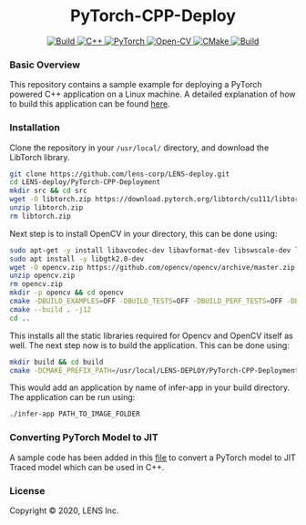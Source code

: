 <div align="center">
  <h1>PyTorch-CPP-Deploy</h1>
</div>

<p align="center">
    <a href="https://www.python.org">
        <img alt="Build" src="https://img.shields.io/badge/python-3670A0?style=for-the-badge&logo=python&logoColor=ffdd54">
    </a>
    <a href="https://isocpp.org">
        <img alt="C++" src="https://img.shields.io/badge/c++-%2300599C.svg?style=for-the-badge&logo=c%2B%2B&logoColor=white">
    </a>
    <a href="https://pytorch.org">
        <img alt="PyTorch" src="https://img.shields.io/badge/PyTorch-%23EE4C2C.svg?style=for-the-badge&logo=PyTorch&logoColor=white">
    </a>
    <a href="https://opencv.org">
        <img alt="Open-CV" src="https://img.shields.io/badge/opencv-%23white.svg?style=for-the-badge&logo=opencv&logoColor=white">
    </a>
    <a href="https://www.google.com/search?client=safari&rls=en&q=cmake&ie=UTF-8&oe=UTF-8">
        <img alt="CMake" src="https://img.shields.io/badge/CMake-%23008FBA.svg?style=for-the-badge&logo=cmake&logoColor=white">
    </a>
    <a href="https://git-scm.com">
        <img alt="Build" src="https://img.shields.io/badge/git-%23F05033.svg?style=for-the-badge&logo=git&logoColor=white">
    </a>
</p>

### Basic Overview

This repository contains a sample example for deploying a PyTorch powered C++ application on a Linux machine. A detailed explanation of how to build this application can be found [here]().

### Installation

Clone the repository in your ```/usr/local/``` directory, and download the LibTorch library.
```bash
git clone https://github.com/lens-corp/LENS-deploy.git
cd LENS-deploy/PyTorch-CPP-Deployment
mkdir src && cd src
wget -O libtorch.zip https://download.pytorch.org/libtorch/cu111/libtorch-cxx11-abi-shared-with-deps-1.9.1%2Bcu111.zip
unzip libtorch.zip
rm libtorch.zip
```
Next step is to install OpenCV in your directory, this can be done using:
```bash
sudo apt-get -y install libavcodec-dev libavformat-dev libswscale-dev libdc1394-22-dev libxine2-dev libv4l-dev libatlas-base-dev libfaac-dev libmp3lame-dev libtheora-dev libvorbis-dev libxvidcore-dev libopencore-amrnb-dev libopencore-amrwb-dev x264 v4l-utils libsm6 libxext6
sudo apt install -y libgtk2.0-dev
wget -O opencv.zip https://github.com/opencv/opencv/archive/master.zip
unzip opencv.zip
rm opencv.zip
mkdir -p opencv && cd opencv
cmake -DBUILD_EXAMPLES=OFF -DBUILD_TESTS=OFF -DBUILD_PERF_TESTS=OFF -DBUILD_opencv_apps=OFF ../opencv-master
cmake --build . -j12
cd ..
```
This installs all the static libraries required for Opencv and OpenCV itself as well. The next step now is to build the application. This can be done using:
```bash
mkdir build && cd build
cmake -DCMAKE_PREFIX_PATH=/usr/local/LENS-DEPLOY/PyTorch-CPP-Deployment/src/libtorch .. && make -j32
```
This would add an application by name of infer-app in your build directory. The application can be run using:
```bash
./infer-app PATH_TO_IMAGE_FOLDER
```

### Converting PyTorch Model to JIT
A sample code has been added in this [file](model-to-jit..py) to convert a PyTorch model to JIT Traced model which can be used in C++.

### License
Copyright © 2020, LENS Inc.